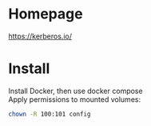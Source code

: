 # Homepage
https://kerberos.io/
# Install
Install Docker, then use docker compose  
Apply permissions to mounted volumes:
```bash
chown -R 100:101 config
```
